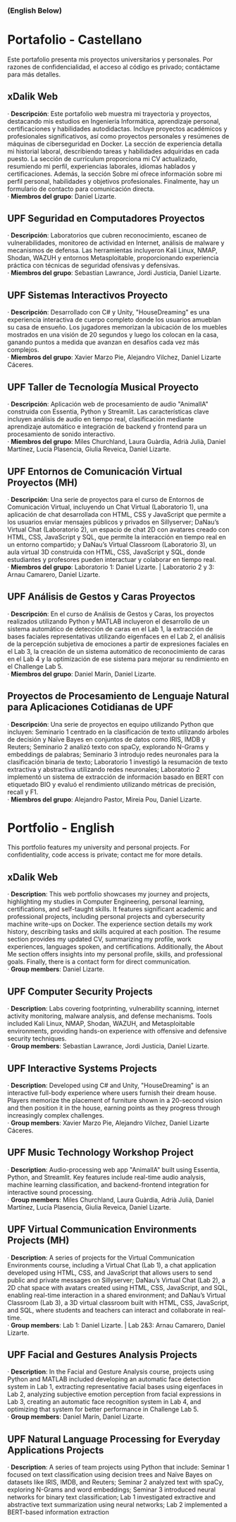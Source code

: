 ### (English Below)

# Portafolio - Castellano
Este portafolio presenta mis proyectos universitarios y personales. Por razones de confidencialidad, el acceso al código es privado; contáctame para más detalles.  

## **xDalik Web**
· **Descripción**: Este portafolio web muestra mi trayectoria y proyectos, destacando mis estudios en Ingeniería Informática, aprendizaje personal, certificaciones y habilidades autodidactas. Incluye proyectos académicos y profesionales significativos, así como proyectos personales y resúmenes de máquinas de ciberseguridad en Docker. La sección de experiencia detalla mi historial laboral, describiendo tareas y habilidades adquiridas en cada puesto. La sección de currículum proporciona mi CV actualizado, resumiendo mi perfil, experiencias laborales, idiomas hablados y certificaciones. Además, la sección Sobre mí ofrece información sobre mi perfil personal, habilidades y objetivos profesionales. Finalmente, hay un formulario de contacto para comunicación directa.  
· **Miembros del grupo**: Daniel Lizarte.  

## **UPF Seguridad en Computadores Proyectos**
· **Descripción**: Laboratorios que cubren reconocimiento, escaneo de vulnerabilidades, monitoreo de actividad en Internet, análisis de malware y mecanismos de defensa. Las herramientas incluyeron Kali Linux, NMAP, Shodan, WAZUH y entornos Metasploitable, proporcionando experiencia práctica con técnicas de seguridad ofensivas y defensivas.  
· **Miembros del grupo**: Sebastian Lawrance, Jordi Justicia, Daniel Lizarte.  

## **UPF Sistemas Interactivos Proyecto**
· **Descripción**: Desarrollado con C# y Unity, "HouseDreaming" es una experiencia interactiva de cuerpo completo donde los usuarios amueblan su casa de ensueño. Los jugadores memorizan la ubicación de los muebles mostrados en una visión de 20 segundos y luego los colocan en la casa, ganando puntos a medida que avanzan en desafíos cada vez más complejos.  
· **Miembros del grupo**: Xavier Marzo Pie, Alejandro Vilchez, Daniel Lizarte Cáceres.  

## **UPF Taller de Tecnología Musical Proyecto**
· **Descripción**: Aplicación web de procesamiento de audio "AnimalIA" construida con Essentia, Python y Streamlit. Las características clave incluyen análisis de audio en tiempo real, clasificación mediante aprendizaje automático e integración de backend y frontend para un procesamiento de sonido interactivo.  
· **Miembros del grupo**: Miles Churchland, Laura Guàrdia, Adrià Julià, Daniel Martínez, Lucía Plasencia, Giulia Reveica, Daniel Lizarte.  

## **UPF Entornos de Comunicación Virtual Proyectos (MH)**
· **Descripción**: Una serie de proyectos para el curso de Entornos de Comunicación Virtual, incluyendo un Chat Virtual (Laboratorio 1), una aplicación de chat desarrollada con HTML, CSS y JavaScript que permite a los usuarios enviar mensajes públicos y privados en Sillyserver; DaNau’s Virtual Chat (Laboratorio 2), un espacio de chat 2D con avatares creado con HTML, CSS, JavaScript y SQL, que permite la interacción en tiempo real en un entorno compartido; y DaNau’s Virtual Classroom (Laboratorio 3), un aula virtual 3D construida con HTML, CSS, JavaScript y SQL, donde estudiantes y profesores pueden interactuar y colaborar en tiempo real.  
· **Miembros del grupo**: Laboratorio 1: Daniel Lizarte. | Laboratorio 2 y 3: Arnau Camarero, Daniel Lizarte.  

## **UPF Análisis de Gestos y Caras Proyectos**
· **Descripción**: En el curso de Análisis de Gestos y Caras, los proyectos realizados utilizando Python y MATLAB incluyeron el desarrollo de un sistema automático de detección de caras en el Lab 1, la extracción de bases faciales representativas utilizando eigenfaces en el Lab 2, el análisis de la percepción subjetiva de emociones a partir de expresiones faciales en el Lab 3, la creación de un sistema automático de reconocimiento de caras en el Lab 4 y la optimización de ese sistema para mejorar su rendimiento en el Challenge Lab 5.  
· **Miembros del grupo**: Daniel Marín, Daniel Lizarte.  

## **Proyectos de Procesamiento de Lenguaje Natural para Aplicaciones Cotidianas de UPF**
· **Descripción**: Una serie de proyectos en equipo utilizando Python que incluyen: Seminario 1 centrado en la clasificación de texto utilizando árboles de decisión y Naïve Bayes en conjuntos de datos como IRIS, IMDB y Reuters; Seminario 2 analizó texto con spaCy, explorando N-Grams y embeddings de palabras; Seminario 3 introdujo redes neuronales para la clasificación binaria de texto; Laboratorio 1 investigó la resumación de texto extractiva y abstractiva utilizando redes neuronales; Laboratorio 2 implementó un sistema de extracción de información basado en BERT con etiquetado BIO y evaluó el rendimiento utilizando métricas de precisión, recall y F1.  
· **Miembros del grupo**: Alejandro Pastor, Mireia Pou, Daniel Lizarte.  

# Portfolio - English
This portfolio features my university and personal projects. For confidentiality, code access is private; contact me for more details.  

## **xDalik Web**
· **Description**: This web portfolio showcases my journey and projects, highlighting my studies in Computer Engineering, personal learning, certifications, and self-taught skills. It features significant academic and professional projects, including personal projects and cybersecurity machine write-ups on Docker. The experience section details my work history, describing tasks and skills acquired at each position. The resume section provides my updated CV, summarizing my profile, work experiences, languages spoken, and certifications. Additionally, the About Me section offers insights into my personal profile, skills, and professional goals. Finally, there is a contact form for direct communication.  
· **Group members**: Daniel Lizarte.  

## **UPF Computer Security Projects**
· **Description**: Labs covering footprinting, vulnerability scanning, internet activity monitoring, malware analysis, and defense mechanisms. Tools included Kali Linux, NMAP, Shodan, WAZUH, and Metasploitable environments, providing hands-on experience with offensive and defensive security techniques.  
· **Group members**: Sebastian Lawrance, Jordi Justicia, Daniel Lizarte.  

## **UPF Interactive Systems Projects**
· **Description**: Developed using C# and Unity, "HouseDreaming" is an interactive full-body experience where users furnish their dream house. Players memorize the placement of furniture shown in a 20-second vision and then position it in the house, earning points as they progress through increasingly complex challenges.  
· **Group members**: Xavier Marzo Pie, Alejandro Vilchez, Daniel Lizarte Cáceres.  

## **UPF Music Technology Workshop Project**
· **Description**: Audio-processing web app "AnimalIA" built using Essentia, Python, and Streamlit. Key features include real-time audio analysis, machine learning classification, and backend-frontend integration for interactive sound processing.  
· **Group members**: Miles Churchland, Laura Guàrdia, Adrià Julià, Daniel Martínez, Lucía Plasencia, Giulia Reveica, Daniel Lizarte.  

## **UPF Virtual Communication Environments Projects (MH)**
· **Description**: A series of projects for the Virtual Communication Environments course, including a Virtual Chat (Lab 1), a chat application developed using HTML, CSS, and JavaScript that allows users to send public and private messages on Sillyserver; DaNau’s Virtual Chat (Lab 2), a 2D chat space with avatars created using HTML, CSS, JavaScript, and SQL, enabling real-time interaction in a shared environment; and DaNau’s Virtual Classroom (Lab 3), a 3D virtual classroom built with HTML, CSS, JavaScript, and SQL, where students and teachers can interact and collaborate in real-time.  
· **Group members**: Lab 1: Daniel Lizarte. | Lab 2&3: Arnau Camarero, Daniel Lizarte.  

## **UPF Facial and Gestures Analysis Projects**
· **Description**: In the Facial and Gesture Analysis course, projects using Python and MATLAB included developing an automatic face detection system in Lab 1, extracting representative facial bases using eigenfaces in Lab 2, analyzing subjective emotion perception from facial expressions in Lab 3, creating an automatic face recognition system in Lab 4, and optimizing that system for better performance in Challenge Lab 5.  
· **Group members**: Daniel Marín, Daniel Lizarte.  

## **UPF Natural Language Processing for Everyday Applications Projects**
· **Description**: A series of team projects using Python that include: Seminar 1 focused on text classification using decision trees and Naïve Bayes on datasets like IRIS, IMDB, and Reuters; Seminar 2 analyzed text with spaCy, exploring N-Grams and word embeddings; Seminar 3 introduced neural networks for binary text classification; Lab 1 investigated extractive and abstractive text summarization using neural networks; Lab 2 implemented a BERT-based information extraction
